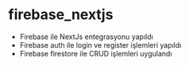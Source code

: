 # firebase_nextjs

- Firebase ile NextJs entegrasyonu yapıldı
- Firebase auth ile login ve register işlemleri yapıldı
- Firebase firestore ile CRUD işlemleri uygulandı